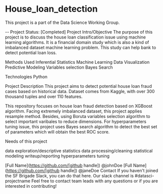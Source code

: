 # House_loan_detection

This project is a part of the Data Science Working Group.

-- Project Status: [Completed]
Project Intro/Objective
The purpose of this project is to discuss the house loan classification issue using machine learning algorithms. It is a financial domain study which is also a kind of imbalanced dataset machine learning problem. This study can help bank to detect potential loan loss.


Methods Used
Inferential Statistics
Machine Learning
Data Visualization
Predictive Modeling
Variables selection
Bayes Search

Technologies
Python

Project Description
This project aims to detect potential house loan fraud cases based on historical data. Dataset comes from Kaggle, with over 300 thousand tuples and over 110 features. 

This repository focuses on house loan fraud detection based on XGBoost algorithm. Facing extremely imbalanced dataset, this project applies resample method. Besides, using Boruta variables selection algorithm to select important varibales to reduce dimensions. For hyperparameters tuning issue, this project uses Bayes search algorithm to detect the best set of parameters which will obtain the best ROC score.


Needs of this project

data exploration/descriptive statistics
data processing/cleaning
statistical modeling
writeup/reporting
hyperparameters tuning





[Full Name](https://github.com/[github handle])	@johnDoe
[Full Name](https://github.com/[github handle])	@janeDoe
Contact
If you haven't joined the SF Brigade Slack, you can do that here.
Our slack channel is #datasci-projectname
Feel free to contact team leads with any questions or if you are interested in contributing!
